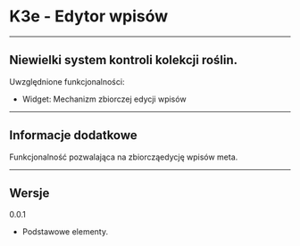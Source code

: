
# K3e - Edytor wpisów

------------------
Niewielki system kontroli kolekcji roślin.
------------------
Uwzględnione funkcjonalności:

* Widget: Mechanizm zbiorczej edycji wpisów

------------------
## Informacje dodatkowe

Funkcjonalność pozwalająca na zbiorcząedycję wpisów meta.

------------------
## Wersje

0.0.1
- Podstawowe elementy.